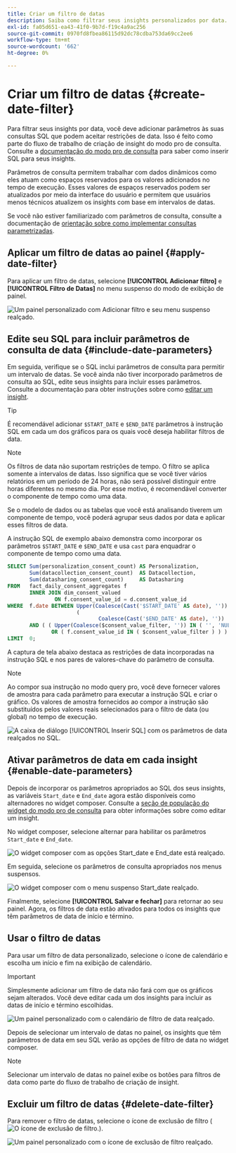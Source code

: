 ```yaml
---
title: Criar um filtro de datas
description: Saiba como filtrar seus insights personalizados por data.
exl-id: fa05d651-ea43-41f0-9b7d-f19c4a9ac256
source-git-commit: 0970fd8fbea86115d92dc78cdba753da69cc2ee6
workflow-type: tm+mt
source-wordcount: '662'
ht-degree: 0%

---
```


# Criar um filtro de datas {#create-date-filter}

Para filtrar seus insights por data, você deve adicionar parâmetros às suas consultas SQL que podem aceitar restrições de data. Isso é feito como parte do fluxo de trabalho de criação de insight do modo pro de consulta. Consulte a [documentação do modo pro de consulta](#query-pro-mode) para saber como inserir SQL para seus insights.

Parâmetros de consulta permitem trabalhar com dados dinâmicos como eles atuam como espaços reservados para os valores adicionados no tempo de execução. Esses valores de espaços reservados podem ser atualizados por meio da interface do usuário e permitem que usuários menos técnicos atualizem os insights com base em intervalos de datas.

Se você não estiver familiarizado com parâmetros de consulta, consulte a documentação de [orientação sobre como implementar consultas parametrizadas](../../../../query-service/ui/parameterized-queries.md).

## Aplicar um filtro de datas ao painel {#apply-date-filter}

Para aplicar um filtro de datas, selecione **[!UICONTROL Adicionar filtro]** e **[!UICONTROL Filtro de Datas]** no menu suspenso do modo de exibição de painel.

![Um painel personalizado com Adicionar filtro e seu menu suspenso realçado.](../../../images/query-pro-mode/add-filter.png)

## Edite seu SQL para incluir parâmetros de consulta de data {#include-date-parameters}

Em seguida, verifique se o SQL inclui parâmetros de consulta para permitir um intervalo de datas. Se você ainda não tiver incorporado parâmetros de consulta ao SQL, edite seus insights para incluir esses parâmetros. Consulte a documentação para obter instruções sobre como [editar um insight](../overview.md#edit).

>[!TIP]
>
>É recomendável adicionar `$START_DATE` e `$END_DATE` parâmetros à instrução SQL em cada um dos gráficos para os quais você deseja habilitar filtros de data.

>[!NOTE]
>
>Os filtros de data não suportam restrições de tempo. O filtro se aplica somente a intervalos de datas. Isso significa que se você tiver vários relatórios em um período de 24 horas, não será possível distinguir entre horas diferentes no mesmo dia. Por esse motivo, é recomendável converter o componente de tempo como uma data.

Se o modelo de dados ou as tabelas que você está analisando tiverem um componente de tempo, você poderá agrupar seus dados por data e aplicar esses filtros de data.

A instrução SQL de exemplo abaixo demonstra como incorporar os parâmetros `$START_DATE` e `$END_DATE` e usa `cast` para enquadrar o componente de tempo como uma data.

```sql
SELECT Sum(personalization_consent_count) AS Personalization,
       Sum(datacollection_consent_count)  AS Datacollection,
       Sum(datasharing_consent_count)     AS Datasharing
FROM   fact_daily_consent_aggregates f
       INNER JOIN dim_consent_valued
               ON f.consent_value_id = d.consent_value_id
WHERE  f.date BETWEEN Upper(Coalesce(Cast('$START_DATE' AS date), '')) AND Upper
                      (
                             Coalesce(Cast('$END_DATE' AS date), ''))
       AND ( ( Upper(Coalesce($consent_value_filter, '')) IN ( '', 'NULL' ) )
              OR ( f.consent_value_id IN ( $consent_value_filter ) ) )
LIMIT  0; 
```

A captura de tela abaixo destaca as restrições de data incorporadas na instrução SQL e nos pares de valores-chave do parâmetro de consulta.

>[!NOTE]
>
>Ao compor sua instrução no modo query pro, você deve fornecer valores de amostra para cada parâmetro para executar a instrução SQL e criar o gráfico. Os valores de amostra fornecidos ao compor a instrução são substituídos pelos valores reais selecionados para o filtro de data (ou global) no tempo de execução.

![A caixa de diálogo [!UICONTROL Inserir SQL] com os parâmetros de data realçados no SQL.](../../../images/sql-insights/sql-date-parameters.png)

## Ativar parâmetros de data em cada insight {#enable-date-parameters}

Depois de incorporar os parâmetros apropriados ao SQL dos seus insights, as variáveis `Start_date` e `End_date` agora estão disponíveis como alternadores no widget composer. Consulte a [seção de população do widget do modo pro de consulta](#populate-widget) para obter informações sobre como editar um insight.

No widget composer, selecione alternar para habilitar os parâmetros `Start_date` e `End_date`.

![O widget composer com as opções Start_date e End_date está realçado.](../../../images/sql-insights/widget-composer-date-filter-toggles.png)

Em seguida, selecione os parâmetros de consulta apropriados nos menus suspensos.

![O widget composer com o menu suspenso Start_date realçado.](../../../images/sql-insights/widget-composer-date-filter-dropdown.png)

Finalmente, selecione **[!UICONTROL Salvar e fechar]** para retornar ao seu painel. Agora, os filtros de data estão ativados para todos os insights que têm parâmetros de data de início e término.

## Usar o filtro de datas

Para usar um filtro de data personalizado, selecione o ícone de calendário e escolha um início e fim na exibição de calendário.

>[!IMPORTANT]
>
>Simplesmente adicionar um filtro de data não fará com que os gráficos sejam alterados. Você deve editar cada um dos insights para incluir as datas de início e término escolhidas.

![Um painel personalizado com o calendário de filtro de data realçado.](../../../images/query-pro-mode/date-filter.png)

Depois de selecionar um intervalo de datas no painel, os insights que têm parâmetros de data em seu SQL verão as opções de filtro de data no widget composer.

>[!NOTE]
>
>Selecionar um intervalo de datas no painel exibe os botões para filtros de data como parte do fluxo de trabalho de criação de insight.

## Excluir um filtro de datas {#delete-date-filter}

Para remover o filtro de datas, selecione o ícone de exclusão de filtro (![O ícone de exclusão de filtro.](/help/images/icons/filter-delete.png)).

![Um painel personalizado com o ícone de exclusão de filtro realçado.](../../../images/query-pro-mode/delete-date-filter.png)
